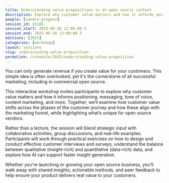 ```yaml
---
title: Understanding value propositions in an open source context
description: Explore why customer value matters and how it informs positioning, messaging, tone of voice, and more
people: [sandro-groganz]
session_id: 25108
session_start: 2025-05-20 12:05:00 Z
session_end: 2025-05-20 13:00:00 Z
editions: [2025]
categories: [workshop]
layout: sessions
slug: understanding-value-proposition
permalink: /schedule/2025/understanding-value-proposition
---
```


You can only generate revenue if you create value for your customers.
This simple idea is often overlooked, yet it's the cornerstone of all
successful marketing, including in commercial open source.

This interactive workshop invites participants to explore why
customer value matters and how it informs positioning, messaging, tone
of voice, content marketing, and more. Together, we’ll examine how
customer value shifts across the phases of the customer journey and
how these align with the marketing funnel, while highlighting what’s
unique for open source vendors.

Rather than a lecture, the session will blend strategic input with
collaborative activities, group discussions, and real-life examples.
Participants will work through practical exercises on how to design
and conduct effective customer interviews and surveys, understand the
balance between qualitative (insight-rich) and quantitative
(data-rich) data, and explore how AI can support faster insight
generation.

Whether you're launching or growing your open source business, you’ll
walk away with shared insights, actionable methods, and peer feedback
to help ensure your product delivers real value to your customers.
